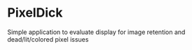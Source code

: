 # PixelDick
Simple application to evaluate display for image retention and dead/lit/colored pixel issues

